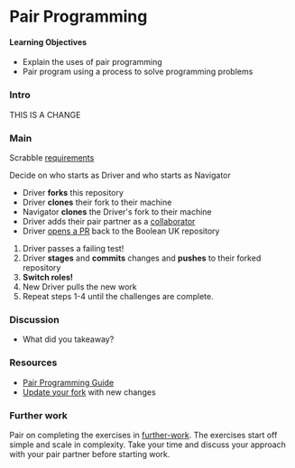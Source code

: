 # Pair Programming

#### Learning Objectives
- Explain the uses of pair programming
- Pair program using a process to solve programming problems

### Intro

THIS IS A CHANGE

### Main

Scrabble [requirements](./requirements.md)

Decide on who starts as Driver and who starts as Navigator
- Driver **forks** this repository
- Driver **clones** their fork to their machine
- Navigator **clones** the Driver's fork to their machine
- Driver adds their pair partner as a [collaborator](https://docs.github.com/en/github/setting-up-and-managing-your-github-user-account/inviting-collaborators-to-a-personal-repository)
- Driver [opens a PR](https://docs.github.com/en/github/collaborating-with-issues-and-pull-requests/creating-a-pull-request) back to the Boolean UK repository

1. Driver passes a failing test!
2. Driver **stages** and **commits** changes and **pushes** to their forked repository
3. **Switch roles!**
4. New Driver pulls the new work
5. Repeat steps 1-4 until the challenges are complete.

### Discussion

- What did you takeaway?

### Resources

- [Pair Programming Guide](https://tuple.app/pair-programming-guide/template)
- [Update your fork](https://gist.github.com/CristinaSolana/1885435#gistcomment-2857738) with new changes


### Further work
Pair on completing the exercises in [further-work](./further-work). The exercises start off simple and scale in complexity. Take your time and discuss your approach with your pair partner before starting work.
